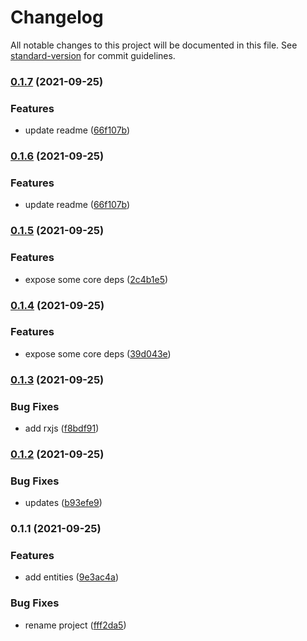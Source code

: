# Changelog

All notable changes to this project will be documented in this file. See [standard-version](https://github.com/conventional-changelog/standard-version) for commit guidelines.

### [0.1.7](https://github.com/IgorBabkin/clean-reactive-architecture/compare/v0.1.5...v0.1.7) (2021-09-25)


### Features

* update readme ([66f107b](https://github.com/IgorBabkin/clean-reactive-architecture/commit/66f107b50dfe02c516e2449da0b914acfe89dd41))

### [0.1.6](https://github.com/IgorBabkin/clean-reactive-architecture/compare/v0.1.5...v0.1.6) (2021-09-25)


### Features

* update readme ([66f107b](https://github.com/IgorBabkin/clean-reactive-architecture/commit/66f107b50dfe02c516e2449da0b914acfe89dd41))

### [0.1.5](https://github.com/IgorBabkin/clean-reactive-architecture/compare/v0.1.4...v0.1.5) (2021-09-25)


### Features

* expose some core deps ([2c4b1e5](https://github.com/IgorBabkin/clean-reactive-architecture/commit/2c4b1e5cb5c5640003f5f8438162db986d6ba1a3))

### [0.1.4](https://github.com/IgorBabkin/clean-reactive-architecture/compare/v0.1.3...v0.1.4) (2021-09-25)


### Features

* expose some core deps ([39d043e](https://github.com/IgorBabkin/clean-reactive-architecture/commit/39d043e3bf73bf74149c218b5aa3e79675446ddb))

### [0.1.3](https://github.com/IgorBabkin/clean-reactive-architecture/compare/v0.1.2...v0.1.3) (2021-09-25)


### Bug Fixes

* add rxjs ([f8bdf91](https://github.com/IgorBabkin/clean-reactive-architecture/commit/f8bdf91b58a43eef6c898192485302e7268a346f))

### [0.1.2](https://github.com/IgorBabkin/clean-reactive-architecture/compare/v0.1.1...v0.1.2) (2021-09-25)


### Bug Fixes

* updates ([b93efe9](https://github.com/IgorBabkin/clean-reactive-architecture/commit/b93efe97c4885fc216bd35f1e24426d236e4fb1d))

### 0.1.1 (2021-09-25)


### Features

* add entities ([9e3ac4a](https://github.com/IgorBabkin/clean-reactive-architecture/commit/9e3ac4afb679fbcc563543a97b40b8258096445d))


### Bug Fixes

* rename project ([fff2da5](https://github.com/IgorBabkin/clean-reactive-architecture/commit/fff2da5b40e2eb32b98778f5c2694bf9a4d27094))
